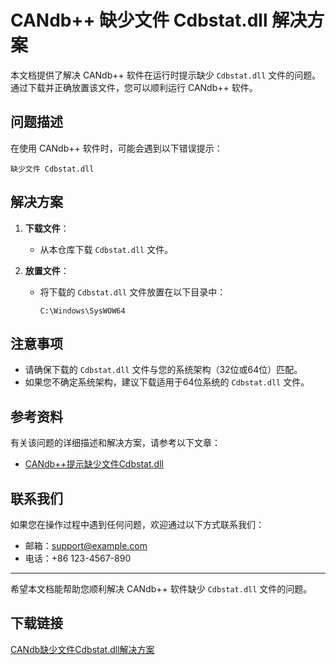 # CANdb++ 缺少文件 Cdbstat.dll 解决方案

本文档提供了解决 CANdb++ 软件在运行时提示缺少 `Cdbstat.dll` 文件的问题。通过下载并正确放置该文件，您可以顺利运行 CANdb++ 软件。

## 问题描述

在使用 CANdb++ 软件时，可能会遇到以下错误提示：

```
缺少文件 Cdbstat.dll
```

## 解决方案

1. **下载文件**：
   - 从本仓库下载 `Cdbstat.dll` 文件。

2. **放置文件**：
   - 将下载的 `Cdbstat.dll` 文件放置在以下目录中：
     ```
     C:\Windows\SysWOW64
     ```

## 注意事项

- 请确保下载的 `Cdbstat.dll` 文件与您的系统架构（32位或64位）匹配。
- 如果您不确定系统架构，建议下载适用于64位系统的 `Cdbstat.dll` 文件。

## 参考资料

有关该问题的详细描述和解决方案，请参考以下文章：
- [CANdb++提示缺少文件Cdbstat.dll](https://blog.csdn.net/floenrce/article/details/133791765)

## 联系我们

如果您在操作过程中遇到任何问题，欢迎通过以下方式联系我们：
- 邮箱：support@example.com
- 电话：+86 123-4567-890

---

希望本文档能帮助您顺利解决 CANdb++ 软件缺少 `Cdbstat.dll` 文件的问题。

## 下载链接

[CANdb缺少文件Cdbstat.dll解决方案](https://pan.quark.cn/s/fa4b5b6f2848)